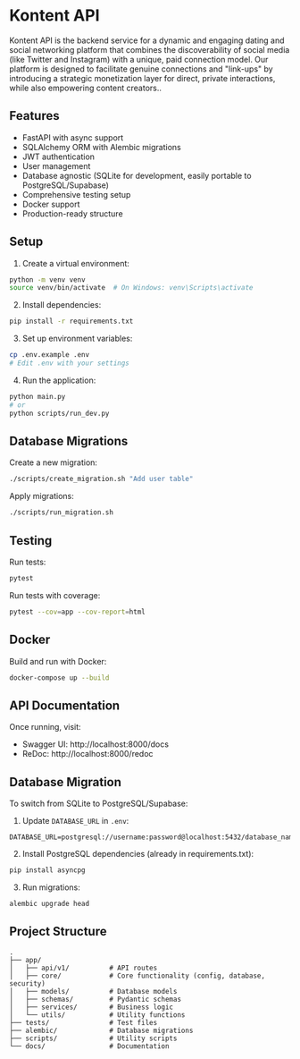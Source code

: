 # Kontent API

Kontent API is the backend service for a dynamic and engaging dating and social networking platform that combines the discoverability of social media (like Twitter and Instagram) with a unique, paid connection model. Our platform is designed to facilitate genuine connections and "link-ups" by introducing a strategic monetization layer for direct, private interactions, while also empowering content creators..

## Features

- FastAPI with async support
- SQLAlchemy ORM with Alembic migrations
- JWT authentication
- User management
- Database agnostic (SQLite for development, easily portable to PostgreSQL/Supabase)
- Comprehensive testing setup
- Docker support
- Production-ready structure

## Setup

1. Create a virtual environment:
```bash
python -m venv venv
source venv/bin/activate  # On Windows: venv\Scripts\activate
```

2. Install dependencies:
```bash
pip install -r requirements.txt
```

3. Set up environment variables:
```bash
cp .env.example .env
# Edit .env with your settings
```

4. Run the application:
```bash
python main.py
# or
python scripts/run_dev.py
```

## Database Migrations

Create a new migration:
```bash
./scripts/create_migration.sh "Add user table"
```

Apply migrations:
```bash
./scripts/run_migration.sh
```

## Testing

Run tests:
```bash
pytest
```

Run tests with coverage:
```bash
pytest --cov=app --cov-report=html
```

## Docker

Build and run with Docker:
```bash
docker-compose up --build
```

## API Documentation

Once running, visit:
- Swagger UI: http://localhost:8000/docs
- ReDoc: http://localhost:8000/redoc

## Database Migration

To switch from SQLite to PostgreSQL/Supabase:

1. Update `DATABASE_URL` in `.env`:
```
DATABASE_URL=postgresql://username:password@localhost:5432/database_name
```

2. Install PostgreSQL dependencies (already in requirements.txt):
```bash
pip install asyncpg
```

3. Run migrations:
```bash
alembic upgrade head
```

## Project Structure

```
.
├── app/
│   ├── api/v1/          # API routes
│   ├── core/            # Core functionality (config, database, security)
│   ├── models/          # Database models
│   ├── schemas/         # Pydantic schemas
│   ├── services/        # Business logic
│   └── utils/           # Utility functions
├── tests/               # Test files
├── alembic/             # Database migrations
├── scripts/             # Utility scripts
└── docs/                # Documentation
```
